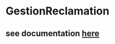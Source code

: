 # GestionReclamation
## see documentation [here](GestionReclamation/Rapport_Archi_Entreprise_Meya_Hugot_Monimeau.pdf)
